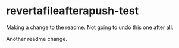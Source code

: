 # revertafileafterapush-test

Making a change to the readme. Not going to undo this one after all.

Another readme change.
